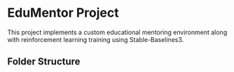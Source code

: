 # EduMentor Project

This project implements a custom educational mentoring environment along with reinforcement learning training using Stable-Baselines3.

## Folder Structure

